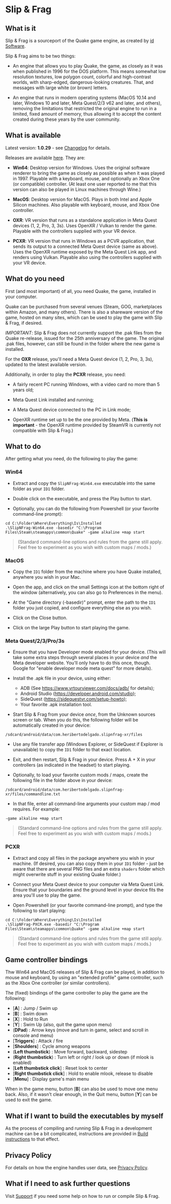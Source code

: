# Slip & Frag

## What is it

Slip & Frag is a sourceport of the Quake game engine, as created by [id Software](https://www.idsoftware.com/). 

Slip & Frag aims to be two things:

* An engine that allows you to play Quake, the game, as closely as it was when published in 1996 for the DOS platform. This means somewhat low resolution textures, low polygon count, colorful and high-contrast worlds, with sharp-edged, dangerous-looking creatures. That, and messages with large white (or brown) letters.

* An engine that runs in modern operating systems (MacOS 10.14 and later, Windows 10 and later, Meta Quest/2/3 v62 and later, and others), removing the limitations that restricted the original engine to run in a limited, fixed amount of memory, thus allowing it to accept the content created during these years by the user community.

## What is available

Latest version: **1.0.29** - see [Changelog](CHANGELOG.md) for details.

Releases are available [here](https://github.com/Izhido/SlipNFrag/releases/latest). They are:

* **Win64**: Desktop version for Windows. Uses the original software renderer to bring the game as closely as possible as when it was played in 1997. Playable with a keyboard, mouse, and optionally an Xbox One (or compatible) controller. (At least one user reported to me that this version can also be played in Linux machines through Wine.)

* **MacOS**: Desktop version for MacOS. Plays in both Intel and Apple Silicon machines. Also playable with keyboard, mouse, and Xbox One controller.

* **OXR**: VR version that runs as a standalone application in Meta Quest devices (1, 2, Pro, 3, 3s). Uses OpenXR / Vulkan to render the game. Playable with the controllers supplied with your VR device.

* **PCXR**: VR version that runs in Windows as a PCVR application, that sends its output to a connected Meta Quest device (same as above). Uses the OpenXR runtime exposed by the Meta Quest Link app, and renders using Vulkan. Playable also using the controllers supplied with your VR device.

## What do you need

First (and most important) of all, you need Quake, the game, installed in your computer. 

Quake can be purchased from several venues (Steam, GOG, marketplaces within Amazon, and many others). There is also a shareware version of the game, hosted on many sites, which can be used to play the game with Slip & Frag, if desired.

*IMPORTANT*: Slip & Frag does not currently support the .pak files from the Quake re-release, issued for the 25th anniversary of the game. The original .pak files, however, can still be found in the folder where the new game is installed.

For the **OXR** release, you'll need a Meta Quest device (1, 2, Pro, 3, 3s), updated to the latest available version.

Additionally, in order to play the **PCXR** release, you need:

* A fairly recent PC running Windows, with a video card no more than 5 years old;

* Meta Quest Link installed and running;

* A Meta Quest device connected to the PC in Link mode;

* OpenXR runtime set up to be the one provided by Meta. (**This is important** - the OpenXR runtime provided by SteamVR is currently not compatible with Slip & Frag.)

## What to do

After getting what you need, do the following to play the game:

### Win64

* Extract and copy the `SlipNFrag-Win64.exe` executable into the same folder as your `ID1` folder.

* Double click on the executable, and press the Play button to start.

* Optionally, you can do the following from Powershell (or your favorite command-line prompt):

```
cd C:\Folder\Where\Everything\Is\Installed
.\SlipNFrag-Win64.exe -basedir "C:\Program Files\Steam\steamapps\common\Quake" -game alkaline +map start
```
> (Standard command-line options and rules from the game still apply. Feel free to experiment as you wish with custom maps / mods.)

### MacOS

* Copy the `ID1` folder from the machine where you have Quake installed, anywhere you wish in your Mac.

* Open the app, and click on the small Settings icon at the bottom right of the window (alternatively, you can also go to Preferences in the menu).

* At the "Game directory (-basedir)" prompt, enter the path to the `ID1` folder you just copied, and configure everything else as you wish.

* Click on the Close button.

* Click on the large Play button to start playing the game.

### Meta Quest/2/3/Pro/3s

* Ensure that you have Developer mode enabled for your device. (This will take some extra steps through several places in your device *and* the Meta developer website. You'll only have to do this once, though. Google for "enable developer mode meta quest" for more details).

* Install the .apk file in your device, using either:
    * ADB (See https://www.vrtourviewer.com/docs/adb/ for details);
    * Android Studio (https://developer.android.com/studio);
    * SideQuest (https://sidequestvr.com/setup-howto);
    * Your favorite .apk installation tool.

* Start Slip & Frag from your device *once*, from the Unknown sources screen or tab. When you do this, the following folder will be automatically created in your device:

```
/sdcard/android/data/com.heribertodelgado.slipnfrag-xr/files
```

* Use any file transfer app (Windows Explorer, or SideQuest if Explorer is unavailable) to copy the `ID1` folder to that exact location.

* Exit, and then restart, Slip & Frag in your device. Press A + X in your controllers (as indicated in the headset) to start playing.

* Optionally, to load your favorite custom mods / maps, create the following file in the folder above in your device:

```
/sdcard/android/data/com.heribertodelgado.slipnfrag-xr/files/commandline.txt
```

* In that file, enter all command-line arguments your custom map / mod requires. For example:

```
-game alkaline +map start
```
> (Standard command-line options and rules from the game still apply. Feel free to experiment as you wish with custom maps / mods.)

### PCXR

* Extract and copy all files in the package anywhere you wish in your machine. (If desired, you can also copy them in your `ID1` folder - just be aware that there are several PNG files and an extra `shaders` folder which might overwrite stuff in your existing Quake folder.)

* Connect your Meta Quest device to your computer via Meta Quest Link. Ensure that your boundaries and the ground level in your device fits the area you'll use to play the game.

* Open Powershell (or your favorite command-line prompt), and type the following to start playing:

```
cd C:\Folder\Where\Everything\Is\Installed
.\SlipNFrag-PXCR.exe -basedir "C:\Program Files\Steam\steamapps\common\Quake" -game alkaline +map start
```
> (Standard command-line options and rules from the game still apply. Feel free to experiment as you wish with custom maps / mods.)

## Game controller bindings

Thw Win64 and MacOS releases of Slip & Frag can be played, in addition to mouse and keyboard, by using an "extended profile" game controller, such as the Xbox One controller (or similar controllers).

The (fixed) bindings of the game controller to play the game are the following:

* [**A**] : Jump / Swim up
* [**B**] : Swim down
* [**X**] : Hold to Run
* [**Y**] : Swim Up (also, quit the game upon menu)
* (**DPad**) : Arrow keys (move and turn in game, select and scroll in console and menu)
* [**Triggers**] : Attack / fire
* [**Shoulders**] : Cycle among weapons
* (**Left thumbstick**) : Move forward, backward, sidestep
* (**Right thumbstick**) : Turn left or right / look up or down (if mlook is enabled)
* [**Left thumbstick click**] : Reset look to center
* [**Right thumbstick click**] : Hold to enable mlook, release to disable
* [**Menu**] : Display game's main menu

When in the game menu, button [**B**] can also be used to move one menu back. Also, if it wasn't clear enough, in the Quit menu, button [**Y**] can be used to exit the game.

## What if I want to build the executables by myself

As the process of compiling and running Slip & Frag in a development machine can be a bit complicated, instructions are provided in [Build instructions](BUILD.md) to that effect.

## Privacy Policy

For details on how the engine handles user data, see [Privacy Policy](PRIVACY.md).

## What if I need to ask further questions

Visit [Support](SUPPORT.md) if you need some help on how to run or compile Slip & Frag.